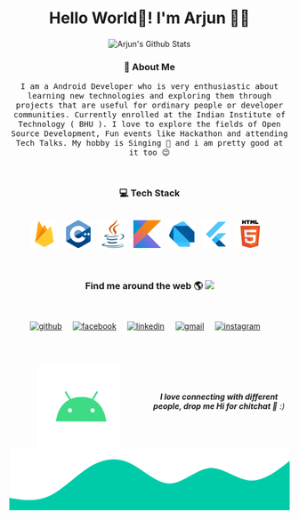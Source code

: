 <html><h1 align='center'> Hello World👋! I'm Arjun 🧑🏻‍ </h1>
<p align='center'>
  <img align="center" src="https://github-readme-stats.vercel.app/api?username=ARJUPTA&show_icons=true&count_private=true" alt="Arjun's Github Stats">
</p>
<!-- https://github.com/punitkmryh/punitkmryh/blob/master/Developer.gif -->
<h3 align="center">🤘 About Me </h3>
<p align="center"> <samp> 
   I am a Android Developer who is very enthusiastic about learning new technologies and exploring them through projects that are useful for ordinary people or developer communities. Currently enrolled at the Indian Institute of Technology ( BHU ). I love to explore the fields of Open Source Development, Fun events like Hackathon and attending Tech Talks. My hobby is Singing 🎤 and i am pretty good at it too 😉
  </samp>
</p><br>
<h3 align="center"> 💻 Tech Stack </h3>
<p align="center">
  <br>
  <code><img height="50" src="https://raw.githubusercontent.com/github/explore/80688e429a7d4ef2fca1e82350fe8e3517d3494d/topics/firebase/firebase.png"></code>&nbsp;&nbsp;
  <code><img height="50" src="https://raw.githubusercontent.com/github/explore/80688e429a7d4ef2fca1e82350fe8e3517d3494d/topics/cpp/cpp.png"></code>&nbsp;&nbsp;
  <code><img height="50" src="https://raw.githubusercontent.com/github/explore/80688e429a7d4ef2fca1e82350fe8e3517d3494d/topics/java/java.png"></code>&nbsp;&nbsp;
  <code><img height="50" src="https://raw.githubusercontent.com/github/explore/80688e429a7d4ef2fca1e82350fe8e3517d3494d/topics/kotlin/kotlin.png"></code>&nbsp;&nbsp;
  <code><img height="50" src="https://raw.githubusercontent.com/github/explore/80688e429a7d4ef2fca1e82350fe8e3517d3494d/topics/dart/dart.png"></code>&nbsp;&nbsp;
  <code><img height="50" src="https://raw.githubusercontent.com/github/explore/80688e429a7d4ef2fca1e82350fe8e3517d3494d/topics/flutter/flutter.png"></code>&nbsp;&nbsp;
  <code><img height="50" src="https://raw.githubusercontent.com/github/explore/80688e429a7d4ef2fca1e82350fe8e3517d3494d/topics/html/html.png"></code>&nbsp;&nbsp;
</p><br>

<h3  align='center'>Find me around the web 🌎 <img src="https://visitor-badge.glitch.me/badge?page_id=github.com/ARJUPTA" /></h3><br>

<p align='center'>
  <a href="https://www.github.com/ARJUPTA/"><img src='https://cdn.jsdelivr.net/npm/simple-icons@3.0.1/icons/github.svg' alt='github' height='40'/></a>&nbsp;&nbsp;&nbsp;&nbsp;
  <a href="https://www.facebook.com/arjun.manas.1" target="_blank"><img src='https://cdn.jsdelivr.net/npm/simple-icons@3.0.1/icons/facebook.svg' alt='facebook' height='40'></a>&nbsp;&nbsp;&nbsp;&nbsp;
  <a href="https://www.linkedin.com/in/arjupta/"><img src='https://cdn.jsdelivr.net/npm/simple-icons@3.0.1/icons/linkedin.svg' alt='linkedin' height='40'/></a>&nbsp;&nbsp;&nbsp;&nbsp;
  <a href="mailto:arjupta.90@gmail.com?subject=Olá%20Punit"><img src='https://cdn.jsdelivr.net/npm/simple-icons@3.0.1/icons/gmail.svg' alt='gmail' height='40'></a>&nbsp;&nbsp;&nbsp;&nbsp;
  <a href="https://www.instagram.com/arjupta" target="_blank"><img src='https://cdn.jsdelivr.net/npm/simple-icons@3.0.1/icons/instagram.svg' alt='instagram' height='40'/></a>&nbsp;&nbsp;&nbsp;&nbsp;
</p>

<br><br>

<img src="https://github.com/ARJUPTA/ARJUPTA/blob/master/resources/Android.gif" width="150" align="left" HSPACE="50"/><br><br><p align="center">
  <em><b> I love connecting with different people, drop me Hi for chitchat 💬</b> :)</em>
  </p>


<img src="https://github.com/ARJUPTA/ARJUPTA/blob/master/resources/Wave.svg" />
</html>

<!--  -->